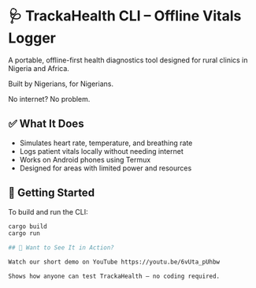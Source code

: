 # 🩺 TrackaHealth CLI – Offline Vitals Logger

A portable, offline-first health diagnostics tool designed for rural clinics in Nigeria and Africa.

Built by Nigerians, for Nigerians.

No internet? No problem.

## ✅ What It Does

- Simulates heart rate, temperature, and breathing rate  
- Logs patient vitals locally without needing internet  
- Works on Android phones using Termux  
- Designed for areas with limited power and resources  

## 🚀 Getting Started

To build and run the CLI:
```bash
cargo build
cargo run

## 🎥 Want to See It in Action?

Watch our short demo on YouTube https://youtu.be/6vUta_pUhbw

Shows how anyone can test TrackaHealth — no coding required.

